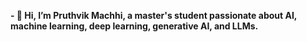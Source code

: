 __- 👋 Hi, I’m Pruthvik Machhi, a master's student passionate about AI, machine learning, deep learning, generative AI, and LLMs.__

